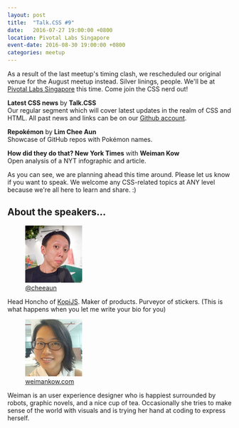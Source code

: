 ```yaml
---
layout: post
title:  "Talk.CSS #9"
date:   2016-07-27 19:00:00 +0800
location: Pivotal Labs Singapore
event-date: 2016-08-30 19:00:00 +0800
categories: meetup
---
```

As a result of the last meetup's timing clash, we rescheduled our original venue for the August meetup instead. Silver linings, people. We'll be at [Pivotal Labs Singapore](http://pivotal.io/locations/singapore) this time. Come join the CSS nerd out!
 
**Latest CSS news** by **Talk.CSS**  
Our regular segment which will cover latest updates in the realm of CSS and HTML. All past news and links can be on our [Github account](https://github.com/SingaporeCSS/slides/tree/gh-pages/notes).

**Repokémon** by **Lim Chee Aun**  
Showcase of GitHub repos with Pokémon names. 

**How did they do that? New York Times** with **Weiman Kow**  
Open analysis of a NYT infographic and article. 

As you can see, we are planning ahead this time around. Please let us know if you want to speak. We welcome any CSS-related topics at ANY level because we're all here to learn and share. :)

## About the speakers...

<div class="o-flex c-speakers">

  <div class="o-flex3__item c-speaker">
    <figure>
      <img class="c-speaker__img" src="/img/talk-9/cheeaun.jpg" srcset="/img/talk-9/cheeaun@2x.jpg 2x" alt="Lim Chee Aun"/>
      <figcaption><a class="c-speaker__link" href="https://twitter.com/cheeaun">@cheeaun</a></figcaption>
    </figure>
    <p class="c-speaker__intro">Head Honcho of <a href="https://kopijs.org/">KopiJS</a>. Maker of products. Purveyor of stickers. (This is what happens when you let me write your bio for you)</p>
  </div>

  <div class="o-flex3__item c-speaker">
    <figure>
      <img class="c-speaker__img" src="/img/talk-9/weiman.jpg" srcset="/img/talk-9/weiman@2x.jpg 2x" alt="Weiman Kow"/>
      <figcaption><a class="c-speaker__link" href="http://weimankow.com/">weimankow.com</a></figcaption>
    </figure>
    <p class="c-speaker__intro">Weiman is an user experience designer who is happiest surrounded by robots, graphic novels, and a nice cup of tea. Occasionally she tries to make sense of the world with visuals and is trying her hand at coding to express herself.</p>
  </div>

</div>

